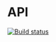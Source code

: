# API
[![Build status](https://ci.appveyor.com/api/projects/status/68btfd6wx59g7kfv?svg=true)](https://ci.appveyor.com/project/roandr1970/api)
